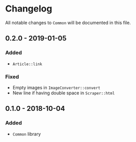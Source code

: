 # Changelog

All notable changes to `Common` will be documented in this file.

## 0.2.0 - 2019-01-05

### Added
- `Article::link`

### Fixed
- Empty images in `ImageConverter::convert`
- New line if having double space in `Scraper::html`

## 0.1.0 - 2018-10-04

### Added
- `Common` library